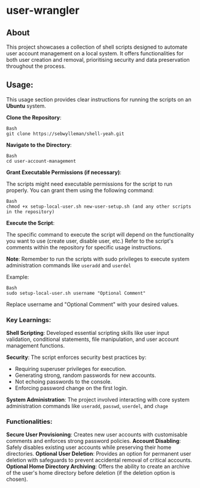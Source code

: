 # user-wrangler

## About

This project showcases a collection of shell scripts designed to automate user account management on a local system. It offers functionalities for both user creation and removal, prioritising security and data preservation throughout the process.

## Usage:

This usage section provides clear instructions for running the scripts on an **Ubuntu** system.

**Clone the Repository**:
```
Bash
git clone https://sebwylleman/shell-yeah.git
```

**Navigate to the Directory**:
```
Bash
cd user-account-management
```
**Grant Executable Permissions (if necessary)**:

The scripts might need executable permissions for the script to run properly. You can grant them using the following command:
```
Bash
chmod +x setup-local-user.sh new-user-setup.sh (and any other scripts in the repository)
```
**Execute the Script**:

The specific command to execute the script will depend on the functionality you want to use (create user, disable user, etc.)  Refer to the script's comments within the repository for specific usage instructions.

**Note**:  Remember to run the scripts with sudo privileges to execute system administration commands like ```useradd``` and ```userdel```

Example:
```
Bash
sudo setup-local-user.sh username "Optional Comment"
```
Replace username and "Optional Comment" with your desired values.

### Key Learnings:

**Shell Scripting**: Developed essential scripting skills like user input validation, conditional statements, file manipulation, and user account management functions.

**Security**: The script enforces security best practices by:
- Requiring superuser privileges for execution.
- Generating strong, random passwords for new accounts.
- Not echoing passwords to the console.
- Enforcing password change on the first login.
  
**System Administration**: The project involved interacting with core system administration commands like ```useradd```, ```passwd```, ```userdel```, and ```chage```

### Functionalities:

**Secure User Provisioning**: Creates new user accounts with customisable comments and enforces strong password policies.
**Account Disabling**: Safely disables existing user accounts while preserving their home directories.
**Optional User Deletion**: Provides an option for permanent user deletion with safeguards to prevent accidental removal of critical accounts.
**Optional Home Directory Archiving**: Offers the ability to create an archive of the user's home directory before deletion (if the deletion option is chosen).

